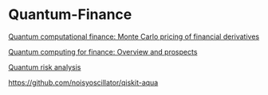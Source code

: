 # Quantum-Finance

[Quantum computational finance: Monte Carlo pricing of financial derivatives](https://doi.org/10.1103/PhysRevA.98.022321)

[Quantum computing for finance: Overview and prospects](https://doi.org/10.1016/j.revip.2019.100028)

[Quantum risk analysis](https://www.nature.com/articles/s41534-019-0130-6)

https://github.com/noisyoscillator/qiskit-aqua

